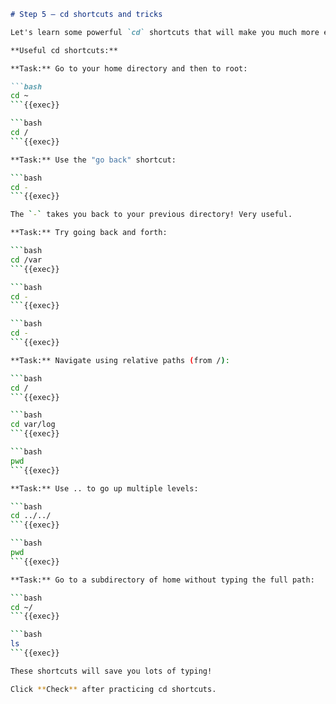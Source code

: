 ````markdown
# Step 5 — cd shortcuts and tricks

Let's learn some powerful `cd` shortcuts that will make you much more efficient!

**Useful cd shortcuts:**

**Task:** Go to your home directory and then to root:

```bash
cd ~
```{{exec}}

```bash
cd /
```{{exec}}

**Task:** Use the "go back" shortcut:

```bash
cd -
```{{exec}}

The `-` takes you back to your previous directory! Very useful.

**Task:** Try going back and forth:

```bash
cd /var
```{{exec}}

```bash
cd -
```{{exec}}

```bash
cd -
```{{exec}}

**Task:** Navigate using relative paths (from /):

```bash
cd /
```{{exec}}

```bash
cd var/log
```{{exec}}

```bash
pwd
```{{exec}}

**Task:** Use .. to go up multiple levels:

```bash
cd ../../
```{{exec}}

```bash
pwd
```{{exec}}

**Task:** Go to a subdirectory of home without typing the full path:

```bash
cd ~/
```{{exec}}

```bash
ls
```{{exec}}

These shortcuts will save you lots of typing!

Click **Check** after practicing cd shortcuts.
````